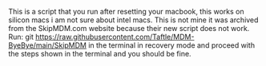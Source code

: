 This is a script that you run after resetting your macbook, this works on silicon macs i am not sure about intel macs. This is not mine it was archived from the SkipMDM.com website because their new script does not work. Run:
git https://raw.githubusercontent.com/Taftle/MDM-ByeBye/main/SkipMDM
in the terminal in recovery mode and proceed with the steps shown in the terminal and you should be fine.
